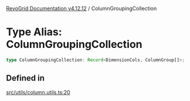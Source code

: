 [RevoGrid Documentation v4.12.12](README.md) / ColumnGroupingCollection

# Type Alias: ColumnGroupingCollection

```ts
type ColumnGroupingCollection: Record<DimensionCols, ColumnGroup[]>;
```

## Defined in

[src/utils/column.utils.ts:20](https://github.com/revolist/revogrid/blob/ecd92bead8bd3117a71a9fcab227f9b0f91c2edf/src/utils/column.utils.ts#L20)
